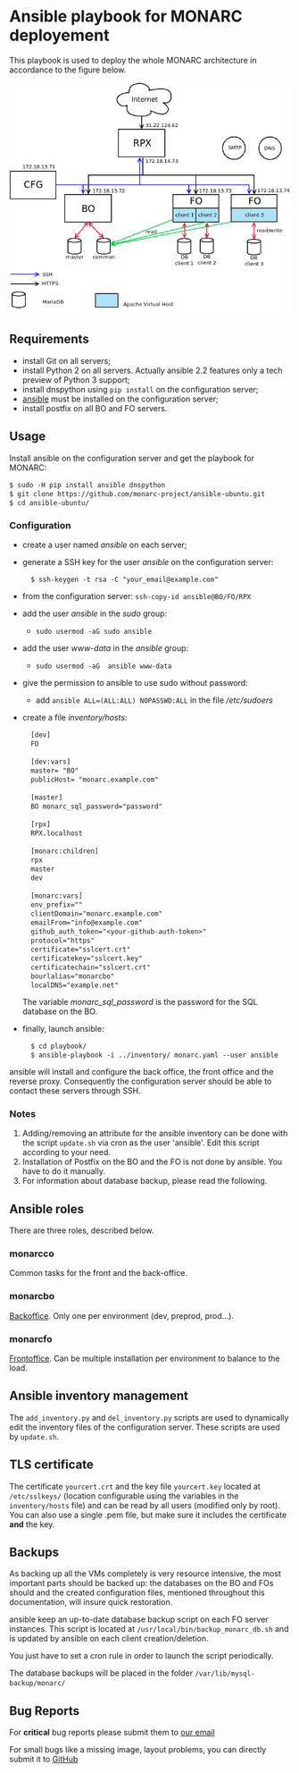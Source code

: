 # Ansible playbook for MONARC deployement

This playbook is used to deploy the whole MONARC architecture in accordance to
the figure below.

![MONARC architecture](images/monarc-architecture.png "MONARC architecture")


## Requirements

* install Git on all servers;
* install Python 2 on all servers. Actually ansible 2.2 features only a tech
  preview of Python 3 support;
* install dnspython using ``pip install`` on the configuration server;
* [ansible](https://www.ansible.com/) must be installed on the configuration
  server;
* install postfix on all BO and FO servers.


## Usage

Install ansible on the configuration server and get the playbook for MONARC:

    $ sudo -H pip install ansible dnspython
    $ git clone https://github.com/monarc-project/ansible-ubuntu.git
    $ cd ansible-ubuntu/

### Configuration

* create a user named *ansible* on each server;
* generate a SSH key for the user *ansible* on the configuration server:

        $ ssh-keygen -t rsa -C "your_email@example.com"

* from the configuration server: ``ssh-copy-id ansible@BO/FO/RPX``
* add the user *ansible* in the *sudo* group:
  * ``sudo usermod -aG sudo ansible``
* add the user *www-data* in the *ansible* group:
  * ``sudo usermod -aG  ansible www-data``
* give the permission to ansible to use sudo without password:
  * add ``ansible ALL=(ALL:ALL) NOPASSWD:ALL`` in the file */etc/sudoers*
* create a file _inventory/hosts_:

        [dev]
        FO

        [dev:vars]
        master= "BO"
        publicHost= "monarc.example.com"

        [master]
        BO monarc_sql_password="password"

        [rpx]
        RPX.localhost

        [monarc:children]
        rpx
        master
        dev

        [monarc:vars]
        env_prefix=""
        clientDomain="monarc.example.com"
        emailFrom="info@example.com"
        github_auth_token="<your-github-auth-token>"
        protocol="https"
        certificate="sslcert.crt"
        certificatekey="sslcert.key"
        certificatechain="sslcert.crt"
        bourlalias="monarcbo"
        localDNS="example.net"

  The variable *monarc\_sql\_password* is the password for the SQL database
  on the BO.

* finally, launch ansible:

        $ cd playbook/
        $ ansible-playbook -i ../inventory/ monarc.yaml --user ansible

ansible will install and configure the back office, the front office and the
reverse proxy. Consequently the configuration server should be able to contact
these servers through SSH.

### Notes

1. Adding/removing an attribute for the ansible inventory can be done with the
   script ``update.sh`` via cron as the user 'ansible'. Edit this script
   according to your need.
2. Installation of Postfix on the BO and the FO is not done by ansible. You
   have to do it manually.
3. For information about database backup, please read the following.



## Ansible roles

There are three roles, described below.

### monarcco

Common tasks for the front and the back-office.

### monarcbo

[Backoffice](https://github.com/monarc-project/MonarcAppBO).
Only one per environment (dev, preprod, prod...).

### monarcfo

[Frontoffice](https://github.com/monarc-project/MonarcAppFO).
Can be multiple installation per environment to balance to the load.



## Ansible inventory management

The `add_inventory.py` and `del_inventory.py` scripts are used to dynamically
edit the inventory files of the configuration server. These scripts are used by
``update.sh``.



## TLS certificate

The certificate ``yourcert.crt`` and the key file
``yourcert.key`` located at ``/etc/sslkeys/`` (location configurable using the
variables in the ``inventory/hosts`` file) and can be read by all users
(modified only by root). You can also use a single .pem file, but make sure
it includes the certificate **and** the key.



## Backups

As backing up all the VMs completely is very resource intensive, the most
important parts should be backed up: the databases on the BO and FOs should and
the created configuration files, mentioned throughout this documentation, will
insure quick restoration.

ansible keep an up-to-date database backup script on each FO server instances.
This script is located at ``/usr/local/bin/backup_monarc_db.sh`` and is updated
by ansible on each client creation/deletion.  

You just have to set a cron rule in order to launch the script periodically.

The database backups will be placed in the folder
``/var/lib/mysql-backup/monarc/``


## Bug Reports

For **critical** bug reports please submit them to [our email](http://www.google.com/recaptcha/mailhide/d?k=01klMZA_bM-p6HvLRFxqS2XA==&c=S80CeNwqPjUn5gOUOdRP3Q==)

For small bugs like a missing image, layout problems, you can directly submit
it to [GitHub](https://github.com/monarc-project/MonarcAppFO/issues)
